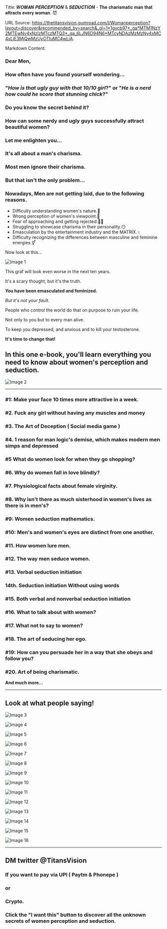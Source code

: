Title: 𝑾𝑶𝑴𝑨𝑵 𝑷𝑬𝑹𝑪𝑬𝑷𝑻𝑰𝑶𝑵 & 𝑺𝑬𝑫𝑼𝑪𝑻𝑰𝑶𝑵 - 𝐓𝐡𝐞 𝐜𝐡𝐚𝐫𝐢𝐬𝐦𝐚𝐭𝐢𝐜 𝐦𝐚𝐧 𝐭𝐡𝐚𝐭 𝐚𝐭𝐭𝐫𝐚𝐜𝐭𝐬 𝐞𝐯𝐞𝐫𝐲 𝐰𝐨𝐦𝐚𝐧. 😈

URL Source: https://thetitansvision.gumroad.com/l/Womanperception?layout=discover&recommended_by=search&_gl=1*1gycb97*_ga*MTM1NzY2MTEwNy4xNzIzMTczMTQ3*_ga_6LJN6D94N6*MTcyNDAzMzMzNy4xMC4xLjE3MjQwMzUyOTIuMC4wLjA.

Markdown Content:
### Dear Men,

### How often have you found yourself wondering...

### "_How is that ugly guy with that 10/10 girl_?" or "_He is a nerd how could he score that stunning chick_?"

### Do you know the secret behind it?

### How can some nerdy and ugly guys successfully attract beautiful women?

### Let me enlighten you...

### It's all about a man's **charisma.**

### Most men ignore their charisma.

### But that isn't the only problem...

### Nowadays, Men are not getting **laid,** due to the following reasons.

*   Difficulty understanding women's nature.👩
*   Wrong perception of women's viewpoint.👀
*   Fear of approaching and getting rejected.🙅‍♀️
*   Struggling to showcase charisma in their personality.😶
*   Emasculation by the entertainment industry and the MATRIX.♀️
*   Difficulty recognizing the differences between masculine and feminine energies.⚥

Now look at this...

![Image 1](https://public-files.gumroad.com/wotsgmkd4ie07srkum7i8oukmmh6)

This graf will look even worse in the next ten years.

It's a scary thought, but it's the truth.

**You have been emasculated and feminized.**

_But it's not your fault._

People who control the world do that on purpose to ruin your life.

Not only to you but to every man alive.

To keep you depressed, and anxious and to kill your testosterone.

**It's time to change that!**

**In this one e-book, you'll learn everything you need to know about women's perception and seduction.**
--------------------------------------------------------------------------------------------------------

![Image 2](https://public-files.gumroad.com/or45a8buccw8dwphzd28paj73jhb)

* * *

### **#1: Make your face 10 times more attractive in a week.**

###  **#2. Fuck any girl without having any muscles and money**

### **#3. The Art of Deception ( Social media game )**

### **#4. 1 reason for man logic's demise, which makes modern men simps and depressed**

### **#5 What do women look for when they go shopping?**

### **#6. Why do women fall in love blindly?**

### **#7. Physiological facts about female virginity.**

### **#8. Why isn't there as much sisterhood in women's lives as there is in men's?**

### **#9: Women seduction mathematics.**

### **#10: Men's and women's eyes are distinct from one another.**

### **#11. How women lure men.**

### **#12. The way men seduce women.**

### **#13. Verbal seduction initiation**

### **14th. Seduction initiation Without using words**

### **#15. Both verbal and nonverbal seduction initiation**

### **#16. What to talk about with women?**

### **#17. What not to say to women?**

### **#18. The art of seducing her ego.**

### **#19: How can you persuade her in a way that she obeys and follow you?**

### **#20. Art of being charismatic.**  

**And much more...**

* * *

**Look at what people saying!**
-------------------------------

![Image 3](https://public-files.gumroad.com/o8wt5ehdo35ubo3cugmtm3m0h4yu)

![Image 4](https://public-files.gumroad.com/nen33zinuu0i9565ov9fgnt8jtao)

![Image 5](https://public-files.gumroad.com/5qo6z9uav78pmgzxgmyivvxkfwjg)

![Image 6](https://public-files.gumroad.com/ju42odb1wkyk5dxcbw58pl1sn7ev)

![Image 7](https://public-files.gumroad.com/kn9ftv44exbpx483wi7dg1ia9m2j)

![Image 8](https://public-files.gumroad.com/mhtrwjn0s7uvob6ozas7ywo3zbt9)

![Image 9](https://public-files.gumroad.com/pjwaub80igxnqbqgd12kfjxkat1g)

![Image 10](https://public-files.gumroad.com/p5ttyapqsof46nj8ux0t2ve4vvyi)

![Image 11](https://public-files.gumroad.com/sm2cshfq8xg57dd885w960lg0yig)

![Image 12](https://public-files.gumroad.com/tg7bnw9pa5ruyi4wbwpmlkrhy5em)

![Image 13](https://public-files.gumroad.com/3sk5tm1qlpb4u8qtyx566yl0z9a5)

![Image 14](https://public-files.gumroad.com/f0e14u02hwyu7sub9x7v9sxqcbns)

![Image 15](https://public-files.gumroad.com/zilfel90cbwq7okykncu3dza14kz)

![Image 16](https://public-files.gumroad.com/qeuvj0h5bjfm5a7kuo1cpwtbd076)

* * *

**DM twitter** @TitansVision
----------------------------

### **If you want to pay via UPI ( Paytm & Phonepe )**

### **or**

### **Crypto.**

### **Click the "I want this" button to discover all the unknown secrets of women perception and seduction.**